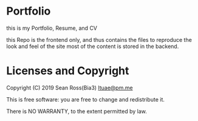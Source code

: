 # Portfolio

this is my Portfolio, Resume, and CV

this Repo is the frontend only, and thus contains the files to reproduce the look and feel of the site most of the content is stored in the backend.

# Licenses and Copyright

Copyright (C) 2019 Sean Ross(Bia3) [ltuae@pm.me](mailto:ltuae@pm.me?Subject=Porfolio%20Copyright%20Questions?)

This is free software: you are free to change and redistribute it.

There is NO WARRANTY, to the extent permitted by law.
